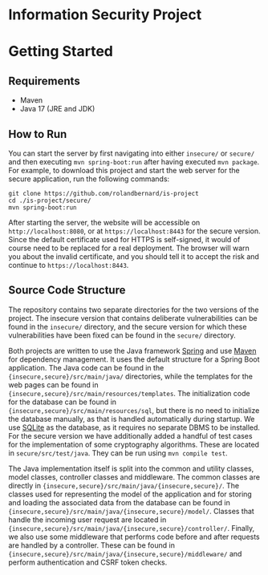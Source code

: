 Information Security Project
============================

# Getting Started

## Requirements

* Maven
* Java 17 (JRE and JDK)

## How to Run

You can start the server by first navigating into either `insecure/` or `secure/` and then executing `mvn spring-boot:run` after having executed `mvn package`. For example, to download this project and start the web server for the secure application, run the following commands:
```
git clone https://github.com/rolandbernard/is-project
cd ./is-project/secure/
mvn spring-boot:run
```
After starting the server, the website will be accessible on `http://localhost:8080`, or at `https://localhost:8443` for the secure version. Since the default certificate used for HTTPS is self-signed, it would of course need to be replaced for a real deployment. The browser will warn you about the invalid certificate, and you should tell it to accept the risk and continue to `https://localhost:8443`.

## Source Code Structure

The repository contains two separate directories for the two versions of the project. The insecure version that contains deliberate vulnerabilities can be found in the `insecure/` directory, and the secure version for which these vulnerabilities have been fixed can be found in the `secure/` directory.

Both projects are written to use the Java framework [Spring](https://spring.io/) and use [Maven](https://maven.apache.org/) for dependency management. It uses the default structure for a Spring Boot application. The Java code can be found in the `{insecure,secure}/src/main/java/` directories, while the templates for the web pages can be found in `{insecure,secure}/src/main/resources/templates`. The initialization code for the database can be found in `{insecure,secure}/src/main/resources/sql`, but there is no need to initialize the database manually, as that is handled automatically during startup. We use [SQLite](https://www.sqlite.org/index.html) as the database, as it requires no separate DBMS to be installed. For the secure version we have additionally added a handful of test cases for the implementation of some cryptography algorithms. These are located in `secure/src/test/java`. They can be run using `mvn compile test`.

The Java implementation itself is split into the common and utility classes, model classes, controller classes and middleware. The common classes are directly in `{insecure,secure}/src/main/java/{insecure,secure}/`. The classes used for representing the model of the application and for storing and loading the associated data from the database can be found in `{insecure,secure}/src/main/java/{insecure,secure}/model/`. Classes that handle the incoming user request are located in `{insecure,secure}/src/main/java/{insecure,secure}/controller/`. Finally, we also use some middleware that performs code before and after requests are handled by a controller. These can be found in `{insecure,secure}/src/main/java/{insecure,secure}/middleware/` and perform authentication and CSRF token checks.

